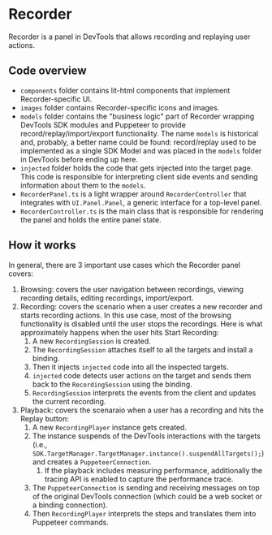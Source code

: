 # Recorder

Recorder is a panel in DevTools that allows recording and replaying user actions.

## Code overview

- `components` folder contains lit-html components that implement Recorder-specific UI.
- `images` folder contains Recorder-specific icons and images.
- `models` folder contains the "business logic" part of Recorder wrapping DevTools SDK modules and Puppeteer to provide record/replay/import/export functionality. The name `models` is historical and, probably, a better name could be found: record/replay used to be implemented as a single SDK Model and was placed in the `models` folder in DevTools before ending up here.
- `injected` folder holds the code that gets injected into the target page. This code is responsible for interpreting client side events and sending information about them to the `models`.
- `RecorderPanel.ts` is a light wrapper around `RecorderController` that integrates with `UI.Panel.Panel`, a generic interface for a top-level panel.
- `RecorderController.ts` is the main class that is responsible for rendering the panel and holds the entire panel state.

## How it works

In general, there are 3 important use cases which the Recorder panel covers:

1. Browsing: covers the user navigation between recordings, viewing recording details, editing recordings, import/export.
2. Recording: covers the scenario when a user creates a new recorder and starts recording actions. In this use case, most of the browsing functionality is disabled until the user stops the recordings. Here is what approximately happens when the user hits Start Recording:
   1. A new `RecordingSession` is created.
   2. The `RecordingSession` attaches itself to all the targets and install a binding.
   3. Then it injects `injected` code into all the inspected targets.
   4. `injected` code detects user actions on the target and sends them back to the `RecordingSession` using the binding.
   5. `RecordingSession` interprets the events from the client and updates the current recording.
3. Playback: covers the scenaraio when a user has a recording and hits the Replay button:
   1. A new `RecordingPlayer` instance gets created.
   2. The instance suspends of the DevTools interactions with the targets (i.e., `SDK.TargetManager.TargetManager.instance().suspendAllTargets();`) and creates a `PuppeteerConnection`.
      1. If the playback includes measuring performance, additionally the tracing API is enabled to capture the performance trace.
   3. The `PuppeteerConnection` is sending and receiving messages on top of the original DevTools connection (which could be a web socket or a binding connection).
   4. Then `RecordingPlayer` interprets the steps and translates them into Puppeteer commands.
